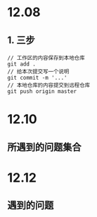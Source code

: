 # 12.08

## 1. 三步

```
// 工作区的内容保存到本地仓库
git add .
// 给本次提交写一个说明
git commit -m '...'
// 本地仓库的内容提交到远程仓库
git push origin master
```

# 12.10
## 所遇到的问题集合
<!-- 
1、写导航栏的时候字体之间相隔的距离不知道怎么设置
解决：给它父级下面的a标签加margin-right/margin-left
2、写淘宝广告图的时候，结构规划没有想清楚，结构嵌套没有思路，网页结构划分不够了解
解决：
3、图片里面包含的内容文字，不知道怎么设置上去
解决：用了position:absolute ,绝对定位，设置了top 
4、position 定位用的很生疏，不熟悉
 -->

 # 12.12
 ## 遇到的问题
 <!-- 
 1、position定位；作用与区别
  position absolute;
  （1）、脱离原来的位置定位，不保留原来的位置定位
  （2）、是相对于最近的有定位的父级或祖父级进行定位，如果最近的父级都没有定位那就相对于文档最边框进定位。
  postion relative;
  （1）、保留原来的位置定位
  （2）、相对于自己原来的位置进行定位
  2、absolute/relative的作用区别；
  （1）、定位作用；定位一般用relative作为参照物，用absolute进行定位。
  （2）、列:如果一个元素要进行定位时，那么最好给它的父级或祖父级用postion relative;来作为标杆/参照物，而它自身则用absolute进行定位即可。
  （3）、原因：用relative作为标杆/参照物，用absolute进行定位是因为用relative它可保留自己原来的位置进行定位，而absolute定位是因为它是相对于自己最近的定位/父级去进行定位，如果没有最近的定位，则会脱离原来的位置进行定位，那么这样就会对后面的元素内容会产生影响。
 
  -->
  